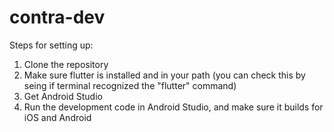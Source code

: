 # contra-dev

Steps for setting up:
1. Clone the repository
2. Make sure flutter is installed and in your path (you can check this by seing if terminal recognized the "flutter" command)
3. Get Android Studio
4. Run the development code in Android Studio, and make sure it builds for iOS and Android

